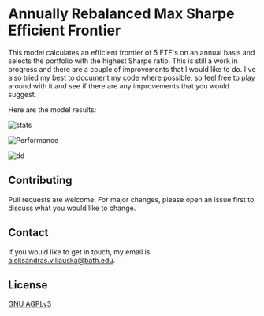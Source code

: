 # Annually Rebalanced Max Sharpe Efficient Frontier

This model calculates an efficient frontier of 5 ETF's on an annual basis and selects the portfolio with the highest Sharpe ratio.
This is still a work in progress and there are a couple of improvements that I would like to do. I've also tried my best
to document my code where possible, so feel free to play around with it and see if there are any improvements that you would suggest. 

Here are the model results:

![stats](https://i.ibb.co/N3PrKCf/image.png)

![Performance](https://i.ibb.co/59FgBw1/1.png)

![dd](https://i.ibb.co/YZKKwHG/2.png)

## Contributing
Pull requests are welcome. For major changes, please open an issue first to discuss what you would like to change.

## Contact
If you would like to get in touch, my email is aleksandras.v.liauska@bath.edu.

## License
[GNU AGPLv3](https://choosealicense.com/licenses/agpl-3.0/)